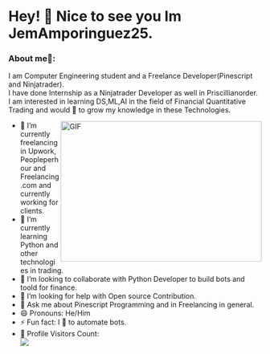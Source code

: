 # Hey! 👋 Nice to see you Im JemAmporinguez25. #
### About me🧑:
I am Computer Engineering student and a Freelance Developer(Pinescript and Ninjatrader).<br/>
I have done Internship as a Ninjatrader Developer as well in Priscillianorder.<br/>
I am interested in learning DS,ML,AI in the field of Financial Quantitative Trading and would 💖 to grow my knowledge in these Technologies.

<img align="right" alt="GIF" src="https://owaisnoor.info/blog/wp-content/uploads/2019/03/maxresdefault.jpg" width="400" height="280" />

- 🔭 I’m currently freelancing in Upwork, Peopleperhour and Freelancing.com and currently working for clients.
- 🌱 I’m currently learning Python and other technologies in trading.
- 👯 I’m looking to collaborate with Python Developer to build bots and toold for finance.
- 🤔 I’m looking for help with Open source Contribution.
- 💬 Ask me about Pinescript Programming and in Freelancing in general.
- 😄 Pronouns: He/Him
- ⚡ Fun fact: I 💖 to automate bots.
- 🎢 Profile Visitors Count:  
![](https://visitor-badge.glitch.me/badge?page_id=Davekibh.Davekibh)
